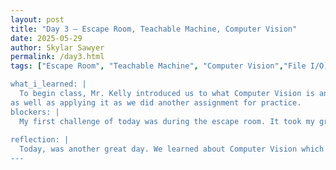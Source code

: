 ```yaml
---
layout: post
title: "Day 3 – Escape Room, Teachable Machine, Computer Vision"
date: 2025-05-29
author: Skylar Sawyer
permalink: /day3.html
tags: ["Escape Room", "Teachable Machine", "Computer Vision","File I/O]

what_i_learned: |
  To begin class, Mr. Kelly introduced us to what Computer Vision is and the 4 main computer vision task which are image classification, object detection, object tracking, and image segmentation. He broke down why is it important and how it works. We then went on to break into our Python groups and Michael gave us an assignment from our review and then went on to teach us abour File I/O. We learned about writing, reading, and appending in a file 
as well as applying it as we did another assignment for practice.
blockers: |
  My first challenge of today was during the escape room. It took my group a while to connect the clues. We werent even able to complete it before the lunch break. My next challenge was during the Python102 class. I was having trouble getting my user input to show up in one of my text files, but after messing with it for a little bit I was able to fix it.
  
reflection: |
  Today, was another great day. We learned about Computer Vision which I had never heard of before today and it was very eye opening especially when we were putting example of what it is in the chat. Although, the escape room was challenging it was still a good bonding experience with my group. Michael went over file I/O with us today which was a great refresher because I havent done those methods in a while. I came across a few challenges during the assignment portion, but I was able to overcome them.
---
```

